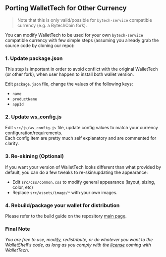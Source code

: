 ## Porting WalletTech for Other Currency

> Note that this is only valid/possible for `bytech-service` compatible currency (e.g. a BytechCoin fork).

You can modify WalletTech to be used for your own `bytech-service` compatible currency with few simple steps (assuming you already grab the source code by cloning our repo):

### 1. Update package.json
This step is important in order to avoid conflict with the original WalletTech (or other fork), when user happen to install both wallet version.

Edit `package.json` file, change the values of the following keys:
- `name`
- `productName`
- `appId`

### 2. Update ws_config.js
Edit `src/js/ws_config.js` file, update config values to match your currency configuration/requirements.  
Each config item are pretty much self explanatory and are commented for clarity.

### 3. Re-skining (Optional)
If you want your version of WalletTech looks different than what provided by default, you can do a few tweaks to re-skin/updating the appearance:
- Edit `src/css/common.css` to modify general appearance (layout, sizing, color, etc)
- Replace `src/assets/image/*` with your own images.

### 4. Rebuild/package your wallet for distribution
Please refer to the build guide on the repository [main page](https://github.com/bytechcoin/bytech-wallet-electron).

### Final Note
_You are free to use, modify, redistribute, or do whatever you want to the WalletShell's code, as long as you comply with the [license](https://github.com/bytechcoin/bytech-wallet-electron/blob/master/LICENSE.md) coming with WalletTech_.
